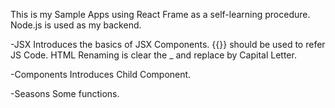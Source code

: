 This is my Sample Apps using React Frame as a self-learning procedure.
Node.js is used as my backend.

-JSX
Introduces the basics of JSX Components.
{{}} should be used to refer JS Code.
HTML Renaming is clear the _ and replace by Capital Letter.

-Components
Introduces Child Component.

-Seasons
Some functions.
